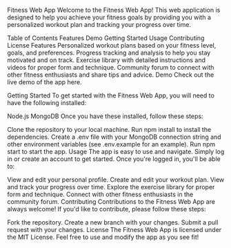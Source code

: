 Fitness Web App
Welcome to the Fitness Web App! This web application is designed to help you achieve your fitness goals by providing you with a personalized workout plan and tracking your progress over time.

Table of Contents
Features
Demo
Getting Started
Usage
Contributing
License
Features
Personalized workout plans based on your fitness level, goals, and preferences.
Progress tracking and analysis to help you stay motivated and on track.
Exercise library with detailed instructions and videos for proper form and technique.
Community forum to connect with other fitness enthusiasts and share tips and advice.
Demo
Check out the live demo of the app here.

Getting Started
To get started with the Fitness Web App, you will need to have the following installed:

Node.js
MongoDB
Once you have these installed, follow these steps:

Clone the repository to your local machine.
Run npm install to install the dependencies.
Create a .env file with your MongoDB connection string and other environment variables (see .env.example for an example).
Run npm start to start the app.
Usage
The app is easy to use and navigate. Simply log in or create an account to get started. Once you're logged in, you'll be able to:

View and edit your personal profile.
Create and edit your workout plan.
View and track your progress over time.
Explore the exercise library for proper form and technique.
Connect with other fitness enthusiasts in the community forum.
Contributing
Contributions to the Fitness Web App are always welcome! If you'd like to contribute, please follow these steps:

Fork the repository.
Create a new branch with your changes.
Submit a pull request with your changes.
License
The Fitness Web App is licensed under the MIT License. Feel free to use and modify the app as you see fit!
